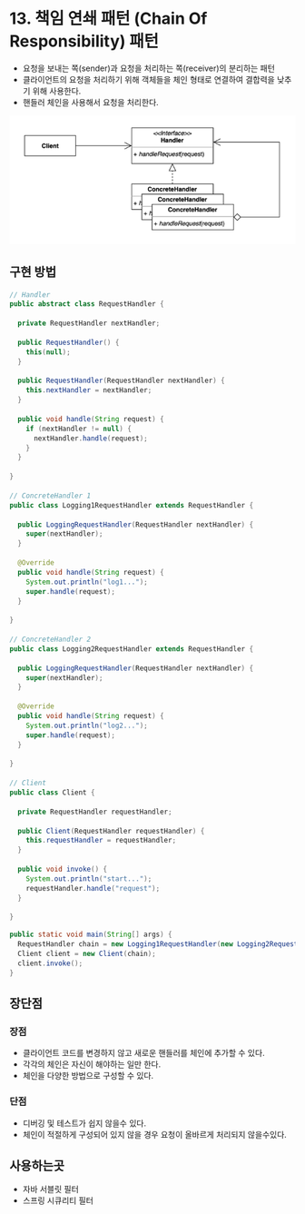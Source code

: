 # 13. 책임 연쇄 패턴 (Chain Of Responsibility) 패턴

- 요청을 보내는 쪽(sender)과 요청을 처리하는 쪽(receiver)의 분리하는 패턴
- 클라이언트의 요청을 처리하기 위해 객체들을 체인 형태로 연결하여 결합력을 낮추기 위해 사용한다.
- 핸들러 체인을 사용해서 요청을 처리한다.

![13.png](../images/13.png)

## 구현 방법

```java
// Handler
public abstract class RequestHandler {

  private RequestHandler nextHandler;

  public RequestHandler() {
    this(null);
  }

  public RequestHandler(RequestHandler nextHandler) {
    this.nextHandler = nextHandler;
  }

  public void handle(String request) {
    if (nextHandler != null) {
      nextHandler.handle(request);
    }
  }
  
}

// ConcreteHandler 1
public class Logging1RequestHandler extends RequestHandler {

  public LoggingRequestHandler(RequestHandler nextHandler) {
    super(nextHandler);
  }

  @Override
  public void handle(String request) {
    System.out.println("log1...");
    super.handle(request);
  }
  
}

// ConcreteHandler 2
public class Logging2RequestHandler extends RequestHandler {

  public LoggingRequestHandler(RequestHandler nextHandler) {
    super(nextHandler);
  }

  @Override
  public void handle(String request) {
    System.out.println("log2...");
    super.handle(request);
  }

}

// Client
public class Client {

  private RequestHandler requestHandler;

  public Client(RequestHandler requestHandler) {
    this.requestHandler = requestHandler;
  }

  public void invoke() {
    System.out.println("start...");
    requestHandler.handle("request");
  }
  
}
```

```java
public static void main(String[] args) {
  RequestHandler chain = new Logging1RequestHandler(new Logging2RequestHandler());
  Client client = new Client(chain);
  client.invoke();
}
```

## 장단점

### 장점

- 클라이언트 코드를 변경하지 않고 새로운 핸들러를 체인에 추가할 수 있다.
- 각각의 체인은 자신이 해야하는 일만 한다. 
- 체인을 다양한 방법으로 구성할 수 있다.

### 단점

- 디버깅 및 테스트가 쉽지 않을수 있다.
- 체인이 적절하게 구성되어 있지 않을 경우 요청이 올바르게 처리되지 않을수있다.

## 사용하는곳

- 자바 서블릿 필터
- 스프링 시큐리티 필터

